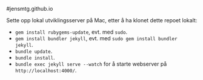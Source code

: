 #jensmtg.github.io

Sette opp lokal utviklingsserver på Mac, etter å ha klonet dette repoet lokalt:

- `gem install rubygems-update`, evt. med `sudo`.
- `gem install bundler jekyll`, evt. med `sudo gem install bundler jekyll`.
- `bundle update`.
- `bundle install`.
- `bundle exec jekyll serve --watch` for å starte webserver på `http://localhost:4000/`.